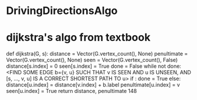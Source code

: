 # DrivingDirectionsAlgo

# dijkstra's algo from textbook

def dijkstra(G, s):
distance = Vector(G.vertex_count(), None)
penultimate = Vector(G.vertex_count(), None)
seen = Vector(G.vertex_count(), False)
distance[s.index] = 0
seen[s.index] = True
done = False
while not done:
<FIND SOME EDGE b={v, u} SUCH THAT v IS SEEN AND u IS UNSEEN, AND
[s, ..., v, u]
IS A CORRECT SHORTEST PATH TO u>
if <NO SUCH b EXISTS>:
done = True
else:
distance[u.index] = distance[v.index] + b.label
penultimate[u.index] = v
seen[u.index] = True
return distance, penultimate
148

